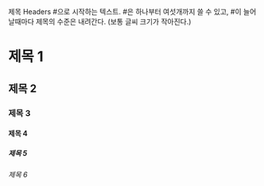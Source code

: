 제목 Headers
#으로 시작하는 텍스트.
#은 하나부터 여섯개까지 쓸 수 있고, #이 늘어날때마다 제목의 수준은 내려간다.
(보통 글씨 크기가 작아진다.)
# 제목 1
## 제목 2
### 제목 3
#### 제목 4
##### 제목 5
###### 제목 6
